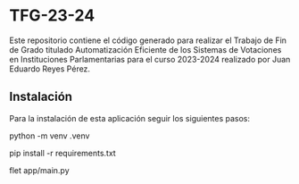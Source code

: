 # TFG-23-24

Este repositorio contiene el código generado para realizar el Trabajo de Fin de Grado titulado Automatización Eficiente de los Sistemas de Votaciones en Instituciones Parlamentarias para el curso 2023-2024 realizado por Juan Eduardo Reyes Pérez.

## Instalación

Para la instalación de esta aplicación seguir los siguientes pasos:

python -m venv .venv

pip install -r requirements.txt

flet app/main.py